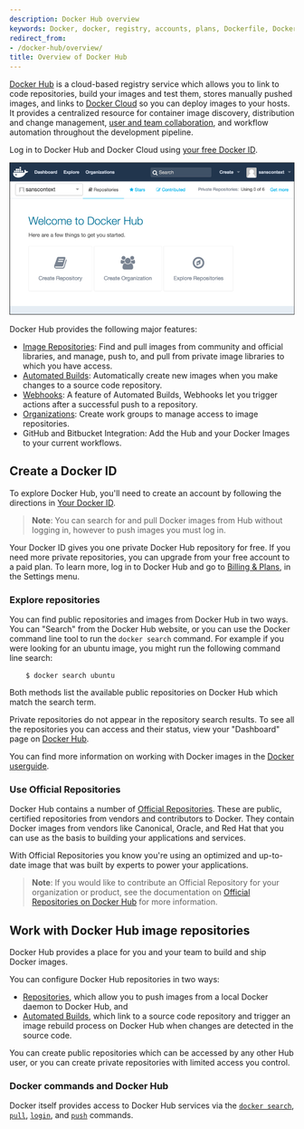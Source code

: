 ```yaml
---
description: Docker Hub overview
keywords: Docker, docker, registry, accounts, plans, Dockerfile, Docker Hub, docs, documentation, accounts, organizations, repositories, groups, teams
redirect_from:
- /docker-hub/overview/
title: Overview of Docker Hub
---
```


[Docker Hub](https://hub.docker.com) is a cloud-based registry service which
allows you to link to code repositories, build your images and test them, stores
manually pushed images, and links to [Docker Cloud](/docker-cloud/) so you can
deploy images to your hosts. It provides a centralized resource for container
image discovery, distribution and change management,
[user and team collaboration](/docker-hub/orgs.md), and workflow automation
throughout the development pipeline.

Log in to Docker Hub and Docker Cloud using
[your free Docker ID](/docker-hub/accounts.md).

![Getting started with Docker Hub](/docker-hub/images/getting-started.png)

Docker Hub provides the following major features:

* [Image Repositories](/docker-hub/repos.md): Find and pull images from
  community and official libraries, and manage, push to, and pull from private
  image libraries to which you have access.
* [Automated Builds](/docker-hub/builds.md): Automatically create new images
  when you make changes to a source code repository.
* [Webhooks](/docker-hub/webhooks.md): A feature of Automated Builds, Webhooks
  let you trigger actions after a successful push to a repository.
* [Organizations](/docker-hub/orgs.md): Create work groups to manage access to
  image repositories.
* GitHub and Bitbucket Integration: Add the Hub and your Docker Images to your
  current workflows.


## Create a Docker ID

To explore Docker Hub, you'll need to create an account by following the
directions in [Your Docker ID](/docker-hub/accounts.md).

> **Note**: You can search for and pull Docker images from Hub without logging
> in, however to push images you must log in.

Your Docker ID gives you one private Docker Hub repository for free. If you need
more private repositories, you can upgrade from your free account to a paid
plan. To learn more, log in to Docker Hub and go to [Billing &
Plans](https://hub.docker.com/account/billing-plans/), in the Settings menu.

### Explore repositories

You can find public repositories and images from Docker Hub in two ways. You can
"Search" from the Docker Hub website, or you can use the Docker command line
tool to run the `docker search` command. For example if you were looking for an
ubuntu image, you might run the following command line search:

```
    $ docker search ubuntu
```

Both methods list the available public repositories on Docker Hub which match
the search term.

Private repositories do not appear in the repository search results. To see all
the repositories you can access and their status, view your "Dashboard" page on
[Docker Hub](https://hub.docker.com).

You can find more information on working with Docker images in the
[Docker userguide](/engine/getstarted/step_four.md).

### Use Official Repositories

Docker Hub contains a number of [Official
Repositories](http://hub.docker.com/explore/). These are public, certified
repositories from vendors and contributors to Docker. They contain Docker images
from vendors like Canonical, Oracle, and Red Hat that you can use as the basis
to building your applications and services.

With Official Repositories you know you're using an optimized and
up-to-date image that was built by experts to power your applications.

> **Note**: If you would like to contribute an Official Repository for your
> organization or product, see the documentation on
> [Official Repositories on Docker Hub](/docker-hub/official_repos.md) for more
> information.


##  Work with Docker Hub image repositories

Docker Hub provides a place for you and your team to build and ship Docker
images.

You can configure Docker Hub repositories in two ways:

* [Repositories](/docker-hub/repos.md), which allow you to push images from a
  local Docker daemon to Docker Hub, and
* [Automated Builds](/docker-hub/builds.md), which link to a source code
  repository and trigger an image rebuild process on Docker Hub when changes are
  detected in the source code.

You can create public repositories which can be accessed by any other Hub user,
or you can create private repositories with limited access you control.

### Docker commands and Docker Hub

Docker itself provides access to Docker Hub services via the
[`docker search`](/engine/reference/commandline/search.md),
[`pull`](/engine/reference/commandline/pull.md),
[`login`](/engine/reference/commandline/login.md), and
[`push`](/engine/reference/commandline/push.md) commands.
